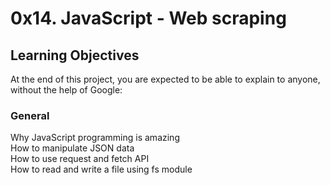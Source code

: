 # 0x14. JavaScript - Web scraping
## Learning Objectives      
At the end of this project, you are expected to be able to explain to anyone, without the help of Google:                  
                                                                                                                 
### General     
Why JavaScript programming is amazing   
How to manipulate JSON data          
How to use request and fetch API    
How to read and write a file using fs module   
